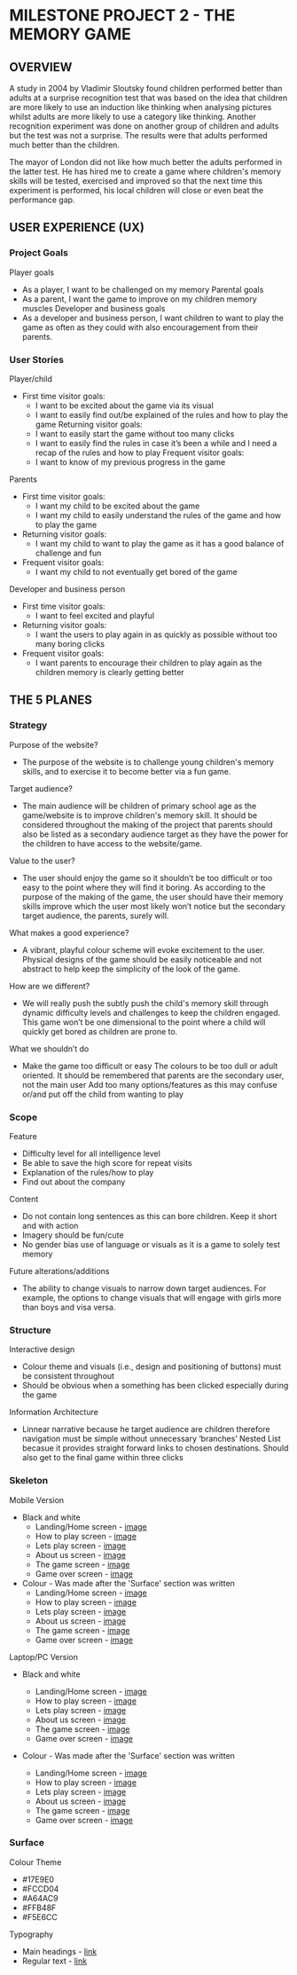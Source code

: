 # MILESTONE PROJECT 2 - THE MEMORY GAME

## OVERVIEW
A study in 2004 by Vladimir Sloutsky found children performed better than adults at a surprise recognition test that was based on the idea that children are more likely to use an induction like thinking when analysing pictures whilst adults are more likely to use a category like thinking. Another recognition experiment was done on another group of children and adults but the test was not a surprise. The results were that adults performed much better than the children.

The mayor of London did not like how much better the adults performed in the latter test. He has hired me to create a game where children's memory skills will be tested, exercised and improved so that the next time this experiment is performed, his local children will close or even beat the performance gap.

## USER EXPERIENCE (UX)
### Project Goals
Player goals
* As a player, I want to be challenged on my memory Parental goals
* As a parent, I want the game to improve on my children memory muscles Developer and business goals
* As a developer and business person, I want children to want to play the game as often as they could with also encouragement from their parents.

### User Stories
Player/child
* First time visitor goals:
    * I want to be excited about the game via its visual
    * I want to easily find out/be explained of the rules and how to play the game
Returning visitor goals:
    * I want to easily start the game without too many clicks
    * I want to easily find the rules in case it’s been a while and I need a recap of the rules and how to play
Frequent visitor goals:
    * I want to know of my previous progress in the game

Parents
* First time visitor goals:
    * I want my child to be excited about the game
    * I want my child to easily understand the rules of the game and how to play the game
* Returning visitor goals:
    * I want my child to want to play the game as it has a good balance of challenge and fun
* Frequent visitor goals:
    * I want my child to not eventually get bored of the game

Developer and business person
* First time visitor goals:
    * I want to feel excited and playful
* Returning visitor goals:
    * I want the users to play again in as quickly as possible without too many boring clicks
* Frequent visitor goals:
    * I want parents to encourage their children to play again as the children memory is clearly getting better

## THE 5 PLANES
### Strategy
Purpose of the website?
* The purpose of the website is to challenge young children's memory skills, and to exercise it to become better via a fun game.

Target audience?
* The main audience will be children of primary school age as the game/website is to improve children's memory skill. It should be considered throughout the making of the project that parents should also be listed as a secondary audience target as they have the power for the children to have access to the website/game.

Value to the user?
* The user should enjoy the game so it shouldn’t be too difficult or too easy to the point where they will find it boring. As according to the purpose of the making of the game, the user should have their memory skills improve which the user most likely won’t notice but the secondary target audience, the parents, surely will.

What makes a good experience?
* A vibrant, playful colour scheme will evoke excitement to the user. Physical designs of the game should be easily noticeable and not abstract to help keep the simplicity of the look of the game.

How are we different?
* We will really push the subtly push the child's memory skill through dynamic difficulty levels and challenges to keep the children engaged. This game won’t be one dimensional to the point where a child will quickly get bored as children are prone to.

What we shouldn’t do
* Make the game too difficult or easy
The colours to be too dull or adult oriented. It should be remembered that parents are the secondary user, not the main user
Add too many options/features as this may confuse or/and put off the child from wanting to play

### Scope
Feature
* Difficulty level for all intelligence level
* Be able to save the high score for repeat visits
* Explanation of the rules/how to play
* Find out about the company

Content
* Do not contain long sentences as this can bore children. Keep it short and with action
* Imagery should be fun/cute
* No gender bias use of language or visuals as it is a game to solely test memory

Future alterations/additions
* The ability to change visuals to narrow down target audiences. For example, the options to change visuals that will engage with girls more than boys and visa versa.

### Structure
Interactive design
* Colour theme and visuals (i.e., design and positioning of buttons) must be consistent throughout
* Should be obvious when a something has been clicked especially during the game

Information Architecture
* Linnear narrative because he target audience are children therefore navigation must be simple without unnecessary ‘branches’
Nested List becasue it provides straight forward links to chosen destinations. Should also get to the final game within three clicks

### Skeleton
Mobile Version
* Black and white
    * Landing/Home screen - [image](assets/readme-files/images/wireframes/wf-mobile-bw-homePage.png)
    * How to play screen - [image](assets/readme-files/images/wireframes/wf-mobile-bw-howToPlay.png)
    * Lets play screen - [image](assets/readme-files/images/wireframes/wf-mobile-bw-letsPlay.png)
    * About us screen - [image](assets/readme-files/images/wireframes/wf-mobile-bw-aboutUs.png)
    * The game screen - [image](assets/readme-files/images/wireframes/wf-mobile-bw-theGame.png)
    * Game over screen - [image](assets/readme-files/images/wireframes/wf-mobile-bw-gameOver.png)
* Colour - Was made after the 'Surface' section was written
    * Landing/Home screen - [image](assets/readme-files/images/wireframes/wf-mobile-clr-homePage.png)
    * How to play screen - [image](assets/readme-files/images/wireframes/wf-mobile-clr-howtoPlay.png)
    * Lets play screen - [image](assets/readme-files/images/wireframes/wf-mobile-clr-letsPlay.png)
    * About us screen - [image](assets/readme-files/images/wireframes/wf-mobile-clr-aboutUs.png)
    * The game screen - [image](assets/readme-files/images/wireframes/wf-mobile-clr-theGame.png)
    * Game over screen - [image](assets/readme-files/images/wireframes/wf-mobile-clr-gameOver.png)

Laptop/PC Version
* Black and white
    * Landing/Home screen - [image](assets/readme-files/images/wireframes/wf-laptopPC-bw-homePage.png)
    * How to play screen - [image](assets/readme-files/images/wireframes/wf-laptopPC-bw-howToPlay.png)
    * Lets play screen - [image](assets/readme-files/images/wireframes/wf-laptopPC-bw-letsPlay.png)
    * About us screen - [image](assets/readme-files/images/wireframes/wf-laptopPC-bw-aboutUs.png)
    * The game screen - [image](assets/readme-files/images/wireframes/wf-laptopPC-bw-theGame.png)
    * Game over screen - [image](assets/readme-files/images/wireframes/wf-laptopPC-bw-gameOver.png)
    
* Colour - Was made after the 'Surface' section was written
    * Landing/Home screen - [image](assets/readme-files/images/wireframes/wf-laptopPC-clr-homePage.png)
    * How to play screen - [image](assets/readme-files/images/wireframes/wf-laptopPC-clr-howToPlay.png)
    * Lets play screen - [image](assets/readme-files/images/wireframes/wf-laptopPC-clr-letsPlay.png)
    * About us screen - [image](assets/readme-files/images/wireframes/wf-laptopPC-clr-aboutUs.png)
    * The game screen - [image](assets/readme-files/images/wireframes/wf-laptopPC-clr-theGame.png)
    * Game over screen - [image](assets/readme-files/images/wireframes/wf-laptopPC-clr-gameOver.png)

### Surface
Colour Theme
* #17E9E0
* #FCCD04
* #A64AC9
* #FFB48F
* #F5E6CC

Typography
* Main headings - [link](https://fonts.google.com/specimen/Comfortaa?query=comfort)
* Regular text - [link](https://fonts.google.com/specimen/Montserrat?query=mont)


